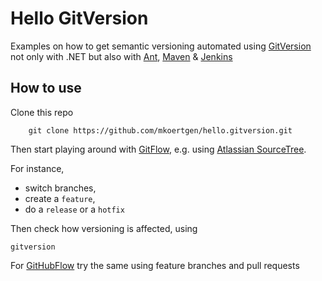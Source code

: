 # Hello GitVersion

Examples on how to get semantic versioning automated using [GitVersion](https://github.com/GitTools/GitVersion) not only with .NET but also with [Ant](http://ant.apache.org/), [Maven](https://maven.apache.org/) & [Jenkins](https://jenkins-ci.org/)

## How to use

Clone this repo

        git clone https://github.com/mkoertgen/hello.gitversion.git

Then start playing around with [GitFlow](https://www.atlassian.com/git/tutorials/comparing-workflows/gitflow-workflow/), e.g. using [Atlassian SourceTree](https://www.atlassian.com/software/sourcetree/overview).

For instance, 

- switch branches, 
- create a `feature`, 
- do a `release` or a `hotfix`

Then check how versioning is affected, using

    gitversion

For [GitHubFlow](https://guides.github.com/introduction/flow/) try the same using feature branches and pull requests

